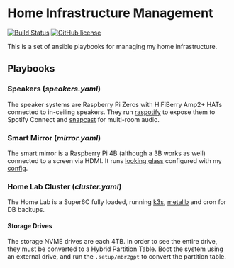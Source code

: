# Home Infrastructure Management

[![Build Status](https://github.com/nrwiersma/infra/actions/workflows/tests.yml/badge.svg)](https://github.com/nrwiersma/infra/actions)
[![GitHub license](https://img.shields.io/badge/license-MIT-blue.svg)](https://raw.githubusercontent.com/hamba/avro/master/LICENSE)

This is a set of ansible playbooks for managing my home infrastructure.

## Playbooks

### Speakers (*speakers.yaml*)

The speaker systems are Raspberry Pi Zeros with HiFiBerry Amp2+ HATs connected to
in-ceiling speakers. They run [raspotify](https://github.com/dtcooper/raspotify) to
expose them to Spotify Connect and [snapcast](https://github.com/badaix/snapcast) for
multi-room audio.

### Smart Mirror (*mirror.yaml*)

The smart mirror is a Raspberry Pi 4B (although a 3B works as well) connected to a
screen via HDMI. It runs [looking glass](https://github.com/glasslabs/looking-glass)
configured with my [config](https://github.com/nrwiersma/looking-glass-config).

### Home Lab Cluster (*cluster.yaml*)

The Home Lab is a Super6C fully loaded, running [k3s](https://k3s.io/), 
[metallb](https://metallb.universe.tf/) and cron for DB backups.

#### Storage Drives

The storage NVME drives are each 4TB. In order to see the entire drive, they must be converted to a Hybrid Partition Table.
Boot the system using an external drive, and run the `.setup/mbr2gpt` to convert the partition table.
